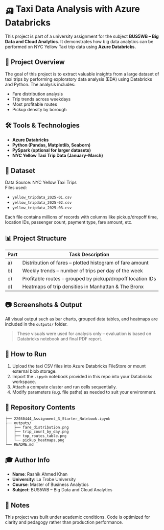 # 🛺 Taxi Data Analysis with Azure Databricks

This project is part of a university assignment for the subject **BUS5WB – Big Data and Cloud Analytics**. It demonstrates how big data analytics can be performed on NYC Yellow Taxi trip data using **Azure Databricks**.

## 📘 Project Overview

The goal of this project is to extract valuable insights from a large dataset of taxi trips by performing exploratory data analysis (EDA) using Databricks and Python. The analysis includes:

- Fare distribution analysis
- Trip trends across weekdays
- Most profitable routes
- Pickup density by borough

## 🛠 Tools & Technologies

- **Azure Databricks**
- **Python (Pandas, Matplotlib, Seaborn)**
- **PySpark (optional for larger datasets)**
- **NYC Yellow Taxi Trip Data (January–March)**

## 📁 Dataset

Data Source: NYC Yellow Taxi Trips  
Files used: 
- `yellow_tripdata_2025-01.csv`
- `yellow_tripdata_2025-02.csv`
- `yellow_tripdata_2025-03.csv`

Each file contains millions of records with columns like pickup/dropoff time, location IDs, passenger count, payment type, fare amount, etc.

## 📊 Project Structure

| Part | Task Description |
|------|------------------|
| a)   | Distribution of fares – plotted histogram of fare amount |
| b)   | Weekly trends – number of trips per day of the week |
| c)   | Profitable routes – grouped by pickup/dropoff location IDs |
| d)   | Heatmaps of trip densities in Manhattan & The Bronx |

## 📷 Screenshots & Output

All visual output such as bar charts, grouped data tables, and heatmaps are included in the `outputs/` folder.

> These visuals were used for analysis only – evaluation is based on Databricks notebook and final PDF report.

## 🧪 How to Run

1. Upload the taxi CSV files into Azure Databricks FileStore or mount external blob storage.
2. Import the `.ipynb` notebook provided in this repo into your Databricks workspace.
3. Attach a compute cluster and run cells sequentially.
4. Modify parameters (e.g. file paths) as needed to suit your environment.

## 📁 Repository Contents

```
├── 22030444_Assignment_3_Starter_Notebook.ipynb
├── outputs/
│   ├── fare_distribution.png
│   ├── trip_count_by_day.png
│   ├── top_routes_table.png
│   └── pickup_heatmaps.png
└── README.md
```

## 🎓 Author Info

- **Name**: Rashik Ahmed Khan  
- **University**: La Trobe University  
- **Course**: Master of Business Analytics  
- **Subject**: BUS5WB – Big Data and Cloud Analytics

## 📌 Notes

This project was built under academic conditions. Code is optimized for clarity and pedagogy rather than production performance.
